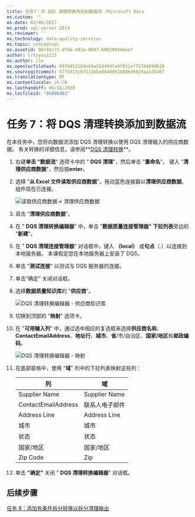 ```yaml
---
title: 任务7：将 DQS 清理转换添加到数据流 |Microsoft Docs
ms.custom: ''
ms.date: 03/06/2017
ms.prod: sql-server-2014
ms.reviewer: ''
ms.technology: data-quality-services
ms.topic: conceptual
ms.assetid: 0b749c71-dfb6-493a-804f-600290d46eef
author: lrtoyou1223
ms.author: lle
ms.openlocfilehash: 0978452104eb9a55d49dfa9f851ef7578489db26
ms.sourcegitcommit: 57f1d15c67113bbadd40861b886d6929aacd3467
ms.translationtype: MT
ms.contentlocale: zh-CN
ms.lasthandoff: 06/18/2020
ms.locfileid: "85006483"
---
```

# <a name="task-7-adding-dqs-cleansing-transform-to-the-data-flow"></a>任务 7：将 DQS 清理转换添加到数据流
  在本任务中，您将向数据流添加 DQS 清理转换以使用 DQS 清理输入的供应商数据。 有关转换的详细信息，请参阅**[DQS 清理转换](https://msdn.microsoft.com/library/ee677619.aspx)**。  
  
1.  右键**单击 "数据流**" 选项卡中的 " **DQS 清理**"，然后单击 "**重命名**"。 键入 "**清理供应商数据**"，然后按**enter**。  
  
2.  选择 "**从 Excel 文件读取供应商数据**"。拖动蓝色连接器以**清理供应商数据**。 组件现在已连接。  
  
     ![读取供应商数据-> 清理供应商数据](../../2014/tutorials/media/et-addingdqscleansingtransformtothedataflow-01.jpg "读取供应商数据 -> 清理供应商数据")  
  
3.  双击 "**清理供应商数据**"。  
  
4.  在 " **DQS 清理转换编辑器**" 中，单击 "**数据质量连接管理器" 下拉列表**旁边的 "**新建**"。  
  
5.  在 " **DQS 清理连接管理器**" 对话框中，键入 **（local）** 或**句点**（.）以连接到本地服务器。 本课假定您在本地服务器上安装了 DQS。  
  
6.  单击 "**测试连接**" 以测试与 DQS 服务器的连接。  
  
7.  单击“确定”  关闭对话框。  
  
8.  选择**数据质量知识库**的 "**供应商**"。  
  
     ![DQS 清理转换编辑器 - 供应商知识库](../../2014/tutorials/media/et-addingdqscleansingtransformtothedataflow-02.jpg "DQS 清理转换编辑器 - 供应商知识库")  
  
9. 切换到顶部的 "**映射**" 选项卡。  
  
10. 在 "**可用输入列**" 中，通过选中相应的复选框来选择**供应商名称**、 **ContactEmailAddress**、**地址行**、**城市**、**省**/市/自治区、**国家/地区**和**邮政编码**。  
  
     ![DQS 清理转换编辑器 - 映射](../../2014/tutorials/media/et-addingdqscleansingtransformtothedataflow-03.jpg "DQS 清理转换编辑器 - 映射")  
  
11. 在底部窗格中，使用 "**域**" 列中的下拉列表映射这些列：  
  
    |列|域|  
    |------------|------------|  
    |Supplier Name|Supplier Name|  
    |ContactEmailAddress|联系人电子邮件|  
    |Address Line|Address Line|  
    |城市|城市|  
    |状态|状态|  
    |国家/地区|国家/地区|  
    |Zip Code|Zip|  
  
12. 单击 **"确定"** 关闭 " **DQS 清理转换编辑器**" 对话框。  
  
## <a name="next-step"></a>后续步骤  
 [任务 8：添加有条件拆分转换以拆分清理输出](../../2014/tutorials/task-8-adding-conditional-split-transform-to-split-cleansing-output.md)  
  
  
